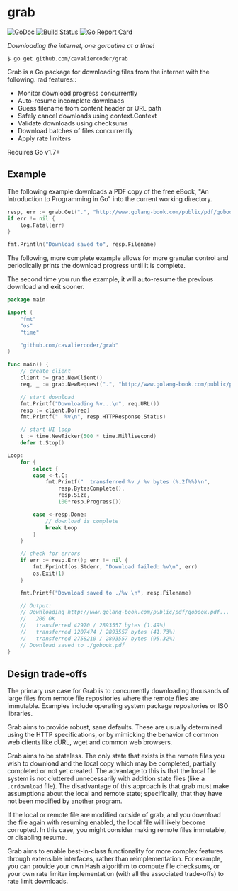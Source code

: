 # grab

[![GoDoc](https://godoc.org/github.com/cavaliercoder/grab?status.svg)](https://godoc.org/github.com/cavaliercoder/grab) [![Build Status](https://travis-ci.org/cavaliercoder/grab.svg?branch=master)](https://travis-ci.org/cavaliercoder/grab) [![Go Report Card](https://goreportcard.com/badge/github.com/cavaliercoder/grab)](https://goreportcard.com/report/github.com/cavaliercoder/grab)

*Downloading the internet, one goroutine at a time!*

	$ go get github.com/cavaliercoder/grab

Grab is a Go package for downloading files from the internet with the following.
rad features::

* Monitor download progress concurrently
* Auto-resume incomplete downloads
* Guess filename from content header or URL path
* Safely cancel downloads using context.Context
* Validate downloads using checksums
* Download batches of files concurrently
* Apply rate limiters

Requires Go v1.7+

## Example

The following example downloads a PDF copy of the free eBook, "An Introduction
to Programming in Go" into the current working directory.

```go
resp, err := grab.Get(".", "http://www.golang-book.com/public/pdf/gobook.pdf")
if err != nil {
	log.Fatal(err)
}

fmt.Println("Download saved to", resp.Filename)
```

The following, more complete example allows for more granular control and
periodically prints the download progress until it is complete.

The second time you run the example, it will auto-resume the previous download
and exit sooner.

```go
package main

import (
	"fmt"
	"os"
	"time"

	"github.com/cavaliercoder/grab"
)

func main() {
	// create client
	client := grab.NewClient()
	req, _ := grab.NewRequest(".", "http://www.golang-book.com/public/pdf/gobook.pdf")

	// start download
	fmt.Printf("Downloading %v...\n", req.URL())
	resp := client.Do(req)
	fmt.Printf("  %v\n", resp.HTTPResponse.Status)

	// start UI loop
	t := time.NewTicker(500 * time.Millisecond)
	defer t.Stop()

Loop:
	for {
		select {
		case <-t.C:
			fmt.Printf("  transferred %v / %v bytes (%.2f%%)\n",
				resp.BytesComplete(),
				resp.Size,
				100*resp.Progress())

		case <-resp.Done:
			// download is complete
			break Loop
		}
	}

	// check for errors
	if err := resp.Err(); err != nil {
		fmt.Fprintf(os.Stderr, "Download failed: %v\n", err)
		os.Exit(1)
	}

	fmt.Printf("Download saved to ./%v \n", resp.Filename)

	// Output:
	// Downloading http://www.golang-book.com/public/pdf/gobook.pdf...
	//   200 OK
	//   transferred 42970 / 2893557 bytes (1.49%)
	//   transferred 1207474 / 2893557 bytes (41.73%)
	//   transferred 2758210 / 2893557 bytes (95.32%)
	// Download saved to ./gobook.pdf
}
```

## Design trade-offs

The primary use case for Grab is to concurrently downloading thousands of large
files from remote file repositories where the remote files are immutable.
Examples include operating system package repositories or ISO libraries.

Grab aims to provide robust, sane defaults. These are usually determined using
the HTTP specifications, or by mimicking the behavior of common web clients like
cURL, wget and common web browsers.

Grab aims to be stateless. The only state that exists is the remote files you
wish to download and the local copy which may be completed, partially completed
or not yet created. The advantage to this is that the local file system is not
cluttered unnecessarily with addition state files (like a `.crdownload` file).
The disadvantage of this approach is that grab must make assumptions about the
local and remote state; specifically, that they have not been modified by
another program.

If the local or remote file are modified outside of grab, and you download the
file again with resuming enabled, the local file will likely become corrupted.
In this case, you might consider making remote files immutable, or disabling
resume.

Grab aims to enable best-in-class functionality for more complex features
through extensible interfaces, rather than reimplementation. For example,
you can provide your own Hash algorithm to compute file checksums, or your
own rate limiter implementation (with all the associated trade-offs) to rate
limit downloads.
